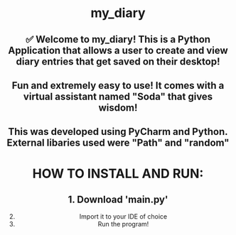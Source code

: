 <div><div align="center">
  
<h1> my_diary </h1>
  
## ✅ Welcome to my_diary! This is a Python Application that allows a user to create and view diary entries that get saved on their desktop!

## Fun and extremely easy to use! It comes with a virtual assistant named "Soda" that gives wisdom!

## This was developed using PyCharm and Python. External libaries used were "Path" and "random"

# HOW TO INSTALL AND RUN:
## 1. Download 'main.py'
2. Import it to your IDE of choice
3. Run the program!
</div>


